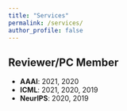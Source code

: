```yaml
---
title: "Services"
permalink: /services/
author_profile: false
---
```



## Reviewer/PC Member

- **AAAI**: 2021, 2020
- **ICML**: 2021, 2020, 2019
- **NeurIPS**: 2020, 2019
